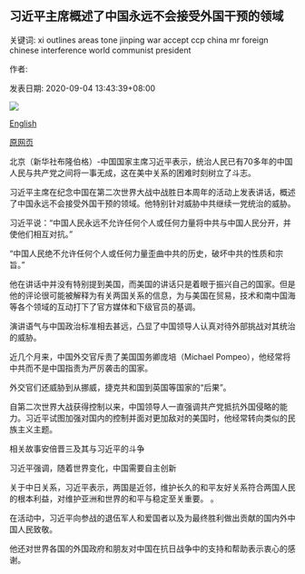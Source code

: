 ## 习近平主席概述了中国永远不会接受外国干预的领域

关键词: xi outlines areas tone jinping war accept ccp china mr foreign chinese interference world communist president

作者: 

发表日期: 2020-09-04 13:43:39+08:00

![](https://www.straitstimes.com/sites/default/files/styles/x_large/public/articles/2020/09/04/eb_xijinping_090420.jpg?itok=z6R4qqsm)

[English](President%20Xi%20Jinping%20outlines%20areas%20where%20China%20will%20never%20accept%20foreign%20interference.md)

[原网页](https://www.straitstimes.com/asia/east-asia/president-xi-jinping-outlines-areas-where-china-will-never-accept-foreign)

北京（新华社布隆伯格）-中国国家主席习近平表示，统治人民已有70多年的中国人民与共产党之间将一事无成，这在美中关系的困难时刻树立了斗志。

习近平主席在纪念中国在第二次世界大战中战胜日本周年的活动上发表讲话，概述了中国永远不会接受外国干预的领域。他特别针对威胁中共继续一党统治的威胁。

习近平说：“中国人民永远不允许任何个人或任何力量将中共与中国人民分开，并使他们相互对抗。”

“中国人民绝不允许任何个人或任何力量歪曲中共的历史，破坏中共的性质和宗旨。”

他在讲话中并没有特别提到美国，而美国的讲话只是着眼于振兴自己的国家。但是他的评论很可能被解释为有关两国关系的信息，为与美国在贸易，技术和南中国海等各个领域的互动打下了官方媒体和下级官员的基调。

演讲语气与中国政治标准相去甚远，凸显了中国领导人认真对待外部挑战对其统治的威胁。

近几个月来，中国外交官斥责了美国国务卿庞培（Michael Pompeo），他经常将中共而不是中国指责为严厉袭击的国家。

外交官们还威胁到从挪威，捷克共和国到英国等国家的“后果”。

自第二次世界大战获得控制以来，中国领导人一直强调共产党抵抗外国侵略的能力。习近平试图加强对国内的控制并面对更加敌对的美国时，他经常转向类似的民族主义主题。

相关故事安倍晋三及其与习近平的斗争

习近平强调，随着世界变化，中国需要自主创新

关于中日关系，习近平表示，两国是近邻，维护长久的和平友好关系符合两国人民的根本利益，对维护亚洲和世界的和平与稳定至关重要。 。

在活动中，习近平向参战的退伍军人和爱国者以及为最终胜利做出贡献的国内外中国人民致敬。

他还对世界各国的外国政府和朋友对中国在抗日战争中的支持和帮助表示衷心的感谢。